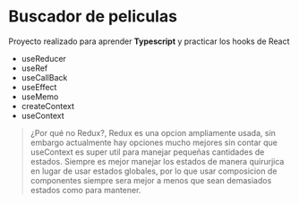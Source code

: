 # Buscador de peliculas
Proyecto realizado para aprender **Typescript** y practicar los hooks de React
- useReducer
- useRef
- useCallBack
- useEffect
- useMemo
- createContext
- useContext

>¿Por qué no Redux?, Redux es una opcion ampliamente usada, sin embargo actualmente hay opciones mucho mejores sin contar que useContext es super util para manejar pequeñas cantidades de estados. Siempre es mejor manejar los estados de manera quirurjica en lugar de usar estados globales, por lo que usar composicion de componentes siempre sera mejor a menos que sean demasiados estados como para mantener.